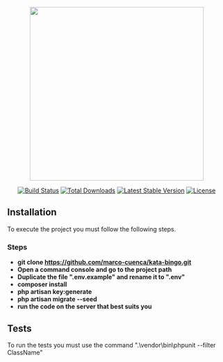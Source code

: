 <p align="center"><a href="https://laravel.com" target="_blank"><img src="https://raw.githubusercontent.com/laravel/art/master/logo-lockup/5%20SVG/2%20CMYK/1%20Full%20Color/laravel-logolockup-cmyk-red.svg" width="400"></a></p>

<p align="center">
<a href="https://travis-ci.org/laravel/framework"><img src="https://travis-ci.org/laravel/framework.svg" alt="Build Status"></a>
<a href="https://packagist.org/packages/laravel/framework"><img src="https://img.shields.io/packagist/dt/laravel/framework" alt="Total Downloads"></a>
<a href="https://packagist.org/packages/laravel/framework"><img src="https://img.shields.io/packagist/v/laravel/framework" alt="Latest Stable Version"></a>
<a href="https://packagist.org/packages/laravel/framework"><img src="https://img.shields.io/packagist/l/laravel/framework" alt="License"></a>
</p>

## Installation

To execute the project you must follow the following steps.

### Steps

-   **git clone https://github.com/marco-cuenca/kata-bingo.git**
-   **Open a command console and go to the project path**
-   **Duplicate the file ".env.example" and rename it to ".env"**
-   **composer install**
-   **php artisan key:generate**
-   **php artisan migrate --seed**
-   **run the code on the server that best suits you**

## Tests

To run the tests you must use the command ".\vendor\bin\phpunit --filter ClassName"
